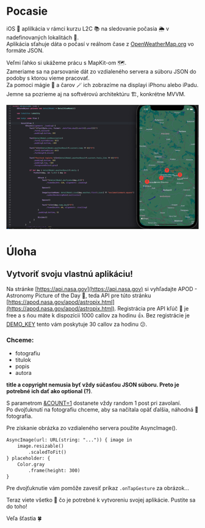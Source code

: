 # Pocasie

iOS :iphone: aplilkácia v rámci kurzu L2C :books: na sledovanie počasia :sun_behind_rain_cloud: v nadefinovaných lokalitách :compass:.  
Aplikácia sťahuje dáta o počasí v reálnom čase z [OpenWeatherMap.org](https://openweathermap.org) vo formáte JSON.
    
Veľmi ľahko si ukážeme prácu s MapKit-om :world_map:.  
Zameriame sa na parsovanie dát zo vzdialeného servera a súboru JSON do podoby s ktorou vieme pracovať.  
Za pomoci mágie :crystal_ball: a čarov :magic_wand: ich zobrazíme na displayi iPhonu alebo iPadu.  
Jemne sa pozrieme aj na softvérovú architektúru :building_construction:, konkrétne MVVM.

![Pocasie screenshot](https://github.com/pavelsurovy/Pocasie/blob/main/Pocasie%20screenshot.png)

# Úloha

## Vytvoriť svoju vlastnú aplikáciu!
Na stránke [https://api.nasa.gov](https://api.nasa.gov) si vyhľadajte APOD - Astronomy Picture of the Day :milky_way:, teda API pre túto stránku [https://apod.nasa.gov/apod/astropix.html](https://apod.nasa.gov/apod/astropix.html). Registrácia pre API kľúč :key: je free a s ňou máte k dispozícii 1000 callov za hodinu :thumbsup:. Bez registrácie je [DEMO_KEY](https://api.nasa.gov/planetary/apod?api_key=DEMO_KEY) tento vám poskytuje 30 callov za hodinu :confused:.

### Chceme:
* fotografiu
* titulok
* popis
* autora

**title a copyright nemusia byť vždy súčasťou JSON súboru. Preto je potrebné ich dať ako optional (?)**. 

S parametrom [&COUNT=1](https://api.nasa.gov/planetary/apod?api_key=DEMO_KEY&count=1) dostanete vždy random 1 post pri zavolaní.  
Po dvojťuknutí na fotografiu chceme, aby sa načítala opäť ďalšia, náhodná :twisted_rightwards_arrows: fotografia.

Pre získanie obrázka zo vzdialeného servera použite AsyncImage().
```
AsyncImage(url: URL(string: "...")) { image in
    image.resizable()
        .scaledToFit()
} placeholder: {
    Color.gray
        .frame(height: 300)
}
```

Pre dvojťuknutie vám pomôže zavesiť príkaz `.onTapGesture` za obrázok...

Teraz viete všetko :brain: čo je potrebné k vytvoreniu svojej aplikácie. Pustite sa do toho!

Veľa šťastia :four_leaf_clover:
